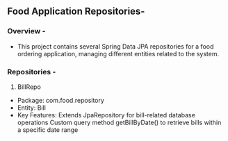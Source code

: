 ## Food Application Repositories-

### Overview -
- This project contains several Spring Data JPA repositories for a food ordering application, managing different entities related to the system.

### Repositories -
1. BillRepo

- Package: com.food.repository
- Entity: Bill
- Key Features:
Extends JpaRepository for bill-related database operations
Custom query method getBillByDate() to retrieve bills within a specific date range
